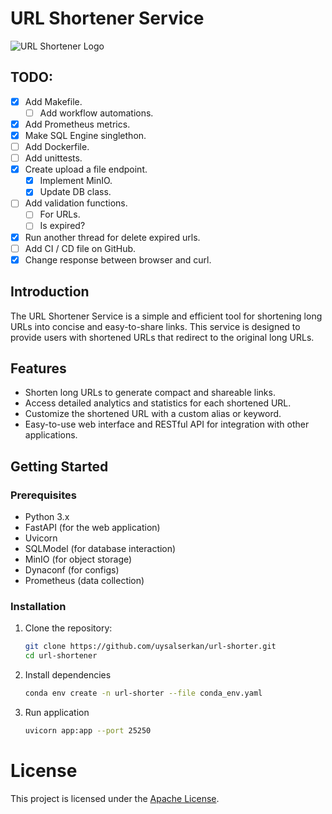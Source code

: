 # URL Shortener Service

![URL Shortener Logo](imgs/url_shorter_logo.png)

## TODO:

* [x] Add Makefile.
  * [ ] Add workflow automations.
* [x] Add Prometheus metrics.
* [x] Make SQL Engine singlethon.
* [ ] Add Dockerfile.
* [ ] Add unittests.
* [x] Create upload a file endpoint.
  * [x] Implement MinIO.
  * [x] Update DB class.
* [ ] Add validation functions.
  * [ ] For URLs.
  * [ ] Is expired?
* [x] Run another thread for delete expired urls.
* [ ] Add CI / CD file on GitHub.
* [x] Change response between browser and curl.

## Introduction

The URL Shortener Service is a simple and efficient tool for shortening long URLs into concise and easy-to-share links. This service is designed to provide users with shortened URLs that redirect to the original long URLs.

## Features

- Shorten long URLs to generate compact and shareable links.
- Access detailed analytics and statistics for each shortened URL.
- Customize the shortened URL with a custom alias or keyword.
- Easy-to-use web interface and RESTful API for integration with other applications.

## Getting Started

### Prerequisites

- Python 3.x
- FastAPI (for the web application)
- Uvicorn
- SQLModel (for database interaction)
- MinIO (for object storage)
- Dynaconf (for configs)
- Prometheus (data collection)

### Installation

1. Clone the repository:

   ```bash
   git clone https://github.com/uysalserkan/url-shorter.git
   cd url-shortener
    ```

2. Install dependencies

   ```bash
   conda env create -n url-shorter --file conda_env.yaml
   ```

3. Run application

   ```bash
   uvicorn app:app --port 25250
   ```

# License

This project is licensed under the [Apache License](LICENSE).
